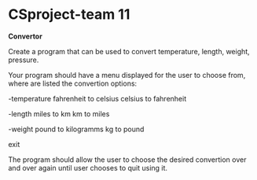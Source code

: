 # CSproject-team 11

**Convertor**


Create a program that can be used to convert temperature, length, weight, pressure.

Your program should have a menu displayed for the user to choose from, where are listed the convertion options:

-temperature 
fahrenheit to celsius
celsius to fahrenheit 

-length
miles to km 
km to miles

-weight
pound to kilogramms 
kg to pound

exit



The program should allow the user to choose the desired convertion over and over again until user chooses to quit using it.


